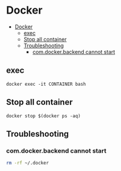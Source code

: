 # Docker

- [Docker](#docker)
  - [exec](#exec)
  - [Stop all container](#stop-all-container)
  - [Troubleshooting](#troubleshooting)
    - [com.docker.backend cannot start](#comdockerbackend-cannot-start)

## exec

```shell
docker exec -it CONTAINER bash
```

## Stop all container

```shell
docker stop $(docker ps -aq)
```

## Troubleshooting

### com.docker.backend cannot start

```sh
rm -rf ~/.docker
```

